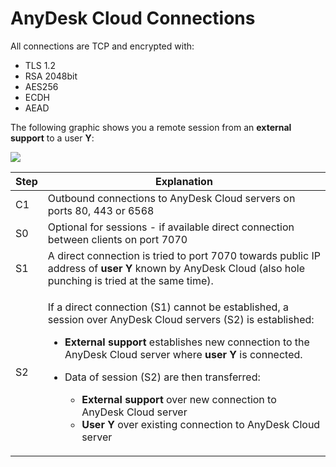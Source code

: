# AnyDesk Cloud Connections

All connections are TCP and encrypted with:

* TLS 1.2
* RSA 2048bit
* AES256
* ECDH
* AEAD

The following graphic shows you a remote session from an **external support** to a user **Y**:

![](<../../.gitbook/assets/image (24) (1) (1).png>)

| Step | Explanation                                                                                                                                                                                                                                                                                                                                                                                                                                                                                                         |
| ---- | ------------------------------------------------------------------------------------------------------------------------------------------------------------------------------------------------------------------------------------------------------------------------------------------------------------------------------------------------------------------------------------------------------------------------------------------------------------------------------------------------------------------- |
| C1   | Outbound connections to AnyDesk Cloud servers on ports 80, 443 or 6568                                                                                                                                                                                                                                                                                                                                                                                                                                              |
| S0   | Optional for sessions - if available direct connection between clients on port 7070                                                                                                                                                                                                                                                                                                                                                                                                                                 |
| S1   | A direct connection is tried to port 7070 towards public IP address of **user Y** known by AnyDesk Cloud (also hole punching is tried at the same time).                                                                                                                                                                                                                                                                                                                                                            |
| S2   | <p>If a direct connection (S1) cannot be established, a session over AnyDesk Cloud servers (S2) is established:</p><ul><li><strong>External support</strong> establishes new connection to the AnyDesk Cloud server where <strong>user Y</strong> is connected.</li><li><p>Data of session (S2) are then transferred:</p><ul><li><strong>External support</strong> over new connection to AnyDesk Cloud server</li><li><strong>User Y</strong> over existing connection to AnyDesk Cloud server</li></ul></li></ul> |

